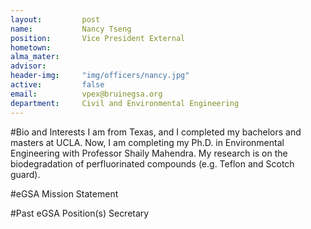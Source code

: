 ```yaml
---
layout:     	post
name:      		Nancy Tseng
position: 		Vice President External
hometown: 		
alma_mater: 	
advisor: 		
header-img: 	"img/officers/nancy.jpg"
active: 		false
email: 			vpex@bruinegsa.org
department: 	Civil and Environmental Engineering
---
```


#Bio and Interests
I am from Texas, and I completed my bachelors and masters at UCLA. Now, I am completing my Ph.D. in Environmental Engineering with Professor Shaily Mahendra. My research is on the biodegradation of perfluorinated compounds (e.g. Teflon and Scotch guard).

#eGSA Mission Statement


#Past eGSA Position(s)
Secretary


